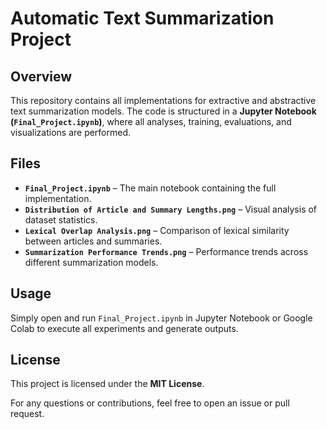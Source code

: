# **Automatic Text Summarization Project**

## **Overview**
This repository contains all implementations for extractive and abstractive text summarization models. The code is structured in a **Jupyter Notebook (`Final_Project.ipynb`)**, where all analyses, training, evaluations, and visualizations are performed.

## **Files**
- **`Final_Project.ipynb`** – The main notebook containing the full implementation.
- **`Distribution of Article and Summary Lengths.png`** – Visual analysis of dataset statistics.
- **`Lexical Overlap Analysis.png`** – Comparison of lexical similarity between articles and summaries.
- **`Summarization Performance Trends.png`** – Performance trends across different summarization models.

## **Usage**
Simply open and run `Final_Project.ipynb` in Jupyter Notebook or Google Colab to execute all experiments and generate outputs.

## **License**
This project is licensed under the **MIT License**.

For any questions or contributions, feel free to open an issue or pull request.
